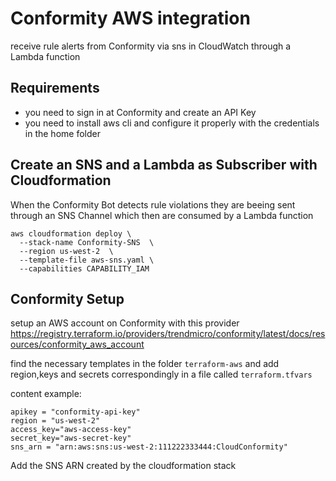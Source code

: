 # Conformity AWS integration
receive rule alerts from Conformity via sns in CloudWatch through a Lambda function

## Requirements
* you need to sign in at Conformity and create an API Key
* you need to install aws cli and configure it properly with the credentials in the home folder


## Create an SNS and a Lambda as Subscriber with Cloudformation

When the Conformity Bot detects rule violations they are beeing sent through an SNS Channel which then are consumed by a Lambda function

```
aws cloudformation deploy \
  --stack-name Conformity-SNS  \
  --region us-west-2  \
  --template-file aws-sns.yaml \
  --capabilities CAPABILITY_IAM
```

## Conformity Setup
setup an AWS account on Conformity with this provider https://registry.terraform.io/providers/trendmicro/conformity/latest/docs/resources/conformity_aws_account

find the necessary templates in the folder `terraform-aws` and add region,keys and secrets correspondingly in a file called `terraform.tfvars`

content example:
```
apikey = "conformity-api-key"
region = "us-west-2"
access_key="aws-access-key"
secret_key="aws-secret-key"
sns_arn = "arn:aws:sns:us-west-2:111222333444:CloudConformity"
```

Add the SNS ARN created by the cloudformation stack

